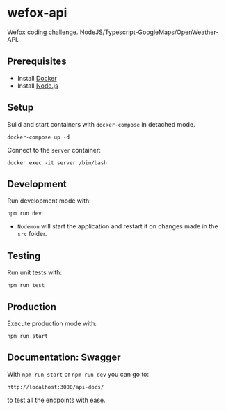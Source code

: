 # wefox-api

Wefox coding challenge. NodeJS/Typescript-GoogleMaps/OpenWeather-API.
## Prerequisites

- Install [Docker](https://docs.docker.com/engine/install/)
- Install [Node.js](https://nodejs.org/)

## Setup

Build and start containers with `docker-compose` in detached mode.

```
docker-compose up -d
```

Connect to the `server` container:

```
docker exec -it server /bin/bash
```

## Development

Run development mode with:
```
npm run dev
```
- `Nodemon` will start the application and restart it on changes made in the `src` folder.
## Testing

Run unit tests with:

```
npm run test
```

## Production

Execute production mode with:

```
npm run start
```

## Documentation: Swagger

With `npm run start` or `npm run dev` you can go to:

```
http://localhost:3000/api-docs/
```
to test all the endpoints with ease.